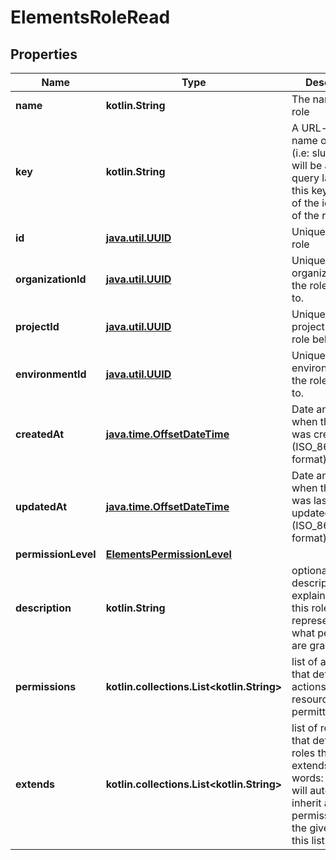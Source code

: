 
# ElementsRoleRead

## Properties
Name | Type | Description | Notes
------------ | ------------- | ------------- | -------------
**name** | **kotlin.String** | The name of the role | 
**key** | **kotlin.String** | A URL-friendly name of the role (i.e: slug). You will be able to query later using this key instead of the id (UUID) of the role. | 
**id** | [**java.util.UUID**](java.util.UUID.md) | Unique id of the role | 
**organizationId** | [**java.util.UUID**](java.util.UUID.md) | Unique id of the organization that the role belongs to. | 
**projectId** | [**java.util.UUID**](java.util.UUID.md) | Unique id of the project that the role belongs to. | 
**environmentId** | [**java.util.UUID**](java.util.UUID.md) | Unique id of the environment that the role belongs to. | 
**createdAt** | [**java.time.OffsetDateTime**](java.time.OffsetDateTime.md) | Date and time when the role was created (ISO_8601 format). | 
**updatedAt** | [**java.time.OffsetDateTime**](java.time.OffsetDateTime.md) | Date and time when the role was last updated/modified (ISO_8601 format). | 
**permissionLevel** | [**ElementsPermissionLevel**](ElementsPermissionLevel.md) |  | 
**description** | **kotlin.String** | optional description string explaining what this role represents, or what permissions are granted to it. |  [optional]
**permissions** | **kotlin.collections.List&lt;kotlin.String&gt;** | list of action keys that define what actions this resource role is permitted to do |  [optional]
**extends** | **kotlin.collections.List&lt;kotlin.String&gt;** | list of role keys that define what roles this role extends. In other words: this role will automatically inherit all the permissions of the given roles in this list. |  [optional]



